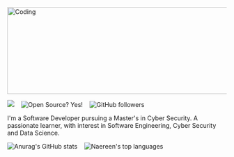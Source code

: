 
<img align="center" alt="Coding" width="800" height="200" src="https://user-images.githubusercontent.com/35037534/121423428-42c08280-c93e-11eb-946d-1490b325424c.png">

![](https://komarev.com/ghpvc/?username=jivangonzal&color=green)&nbsp;&nbsp;&nbsp; ![Open Source? Yes!](https://badgen.net/badge/Open%20Source%20%3F/Yes%21/blue?icon=github) &nbsp;&nbsp; ![GitHub followers](https://img.shields.io/github/followers/jivangonzal.svg?style=social&label=Follow&maxAge=2592000)&nbsp;&nbsp; 
<p><p><p>
I'm a Software Developer pursuing a Master's in Cyber Security. A passionate learner, with interest in Software Engineering, Cyber Security and Data Science.  
  
<p><p><p> 
  
![Anurag's GitHub stats](https://github-readme-stats.vercel.app/api?username=jivangonzal&show_icons=true&theme=tokyonight) &nbsp;&nbsp;
![Naereen's top languages](https://github-readme-stats.vercel.app/api/top-langs/?username=jivangonzal&theme=blue-green)
<!--
<h3 align="left">Languages and Tools:</h3>




**jivangonzal/jivangonzal** is a ✨ _special_ ✨ repository because its `README.md` (this file) appears on your GitHub profile.

Here are some ideas to get you started:

- 🔭 I’m currently working on ...
- 🌱 I’m currently learning ...
- 👯 I’m looking to collaborate on ...
- 🤔 I’m looking for help with ...
- 💬 Ask me about ...
- 📫 How to reach me: ...
- 😄 Pronouns: ...
- ⚡ Fun fact: ...
-->
